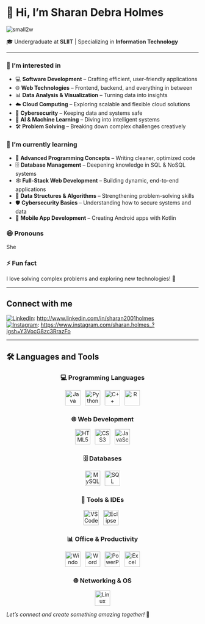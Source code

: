 
# 👋 Hi, I’m **Sharan Debra Holmes**
![small2w](https://github.com/user-attachments/assets/51796267-5ad9-45dd-a355-2b4a2372f392)

🎓 Undergraduate at **SLIIT** | Specializing in **Information Technology**

---

### 👀 I’m interested in  

- 💻 **Software Development** – Crafting efficient, user-friendly applications  
- 🌐 **Web Technologies** – Frontend, backend, and everything in between  
- 📊 **Data Analysis & Visualization** – Turning data into insights  
- ☁️ **Cloud Computing** – Exploring scalable and flexible cloud solutions  
- 🔐 **Cybersecurity** – Keeping data and systems safe  
- 🧠 **AI & Machine Learning** – Diving into intelligent systems  
- 🛠️ **Problem Solving** – Breaking down complex challenges creatively


### 🌱 I’m currently learning  

- 🔧 **Advanced Programming Concepts** – Writing cleaner, optimized code  
- 🗄️ **Database Management** – Deepening knowledge in SQL & NoSQL systems  
- 🕸️ **Full-Stack Web Development** – Building dynamic, end-to-end applications  
- 🧠 **Data Structures & Algorithms** – Strengthening problem-solving skills  
- 🛡️ **Cybersecurity Basics** – Understanding how to secure systems and data  
- 📱 **Mobile App Development** – Creating Android apps with Kotlin

### 😄 Pronouns  
She

### ⚡ Fun fact  
I love solving complex problems and exploring new technologies! 🚀

---
## Connect with me  
[![LinkedIn](https://img.shields.io/badge/LinkedIn-blue?logo=linkedin&style=for-the-badge)](www.linkedin.com/in/sharan2001holmes): http://www.linkedin.com/in/sharan2001holmes  
[![Instagram](https://img.shields.io/badge/Instagram-purple?logo=instagram&style=for-the-badge)]([https://www.instagram.com/your-instagram-handle](https://www.instagram.com/sharan.holmes_?igsh=Y3VocG8zc3RrazFo)): https://www.instagram.com/sharan.holmes_?igsh=Y3VocG8zc3RrazFo

---


## 🛠️ Languages and Tools

<div align="center">

### 💻 Programming Languages  
<img src="https://cdn.jsdelivr.net/gh/devicons/devicon/icons/java/java-original.svg" alt="Java" width="40" height="40"/> &nbsp;
<img src="https://cdn.jsdelivr.net/gh/devicons/devicon/icons/python/python-original.svg" alt="Python" width="40" height="40"/> &nbsp;
<img src="https://cdn.jsdelivr.net/gh/devicons/devicon/icons/cplusplus/cplusplus-original.svg" alt="C++" width="40" height="40"/> &nbsp;
<img src="https://cdn.jsdelivr.net/gh/devicons/devicon/icons/r/r-original.svg" alt="R" width="40" height="40"/>

### 🌐 Web Development  
<img src="https://cdn.jsdelivr.net/gh/devicons/devicon/icons/html5/html5-original.svg" alt="HTML5" width="40" height="40"/> &nbsp;
<img src="https://cdn.jsdelivr.net/gh/devicons/devicon/icons/css3/css3-original.svg" alt="CSS3" width="40" height="40"/> &nbsp;
<img src="https://cdn.jsdelivr.net/gh/devicons/devicon/icons/javascript/javascript-original.svg" alt="JavaScript" width="40" height="40"/>

### 🗄️ Databases  
<img src="https://cdn.jsdelivr.net/gh/devicons/devicon/icons/mysql/mysql-original.svg" alt="MySQL" width="40" height="40"/> &nbsp;
<img src="https://img.icons8.com/ios-filled/50/000000/sql.png" alt="SQL" width="40" height="40"/>

### 🧰 Tools & IDEs  
<img src="https://cdn.jsdelivr.net/gh/devicons/devicon/icons/vscode/vscode-original.svg" alt="VS Code" width="40" height="40"/> &nbsp;
<img src="https://cdn.jsdelivr.net/gh/devicons/devicon/icons/eclipse/eclipse-original.svg" alt="Eclipse" width="40" height="40"/> &nbsp;


### 📊 Office & Productivity  
<img src="https://cdn.jsdelivr.net/gh/devicons/devicon/icons/windows8/windows8-original.svg" alt="Windows" width="40" height="40"/> &nbsp;
<img src="https://img.icons8.com/color/48/000000/microsoft-word-2019--v1.png" alt="Word" width="40" height="40"/> &nbsp;
<img src="https://img.icons8.com/color/48/000000/microsoft-powerpoint-2019--v1.png" alt="PowerPoint" width="40" height="40"/> &nbsp;
<img src="https://img.icons8.com/color/48/000000/microsoft-excel-2019--v1.png" alt="Excel" width="40" height="40"/>

### 🌐 Networking & OS  
<img src="https://cdn.jsdelivr.net/gh/devicons/devicon/icons/linux/linux-original.svg" alt="Linux" width="40" height="40"/>

</div>


*Let’s connect and create something amazing together!* 🚀

